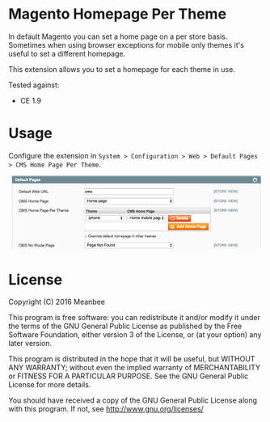 # Magento Homepage Per Theme 

In default Magento you can set a home page on a per store basis.  Sometimes when using browser exceptions for mobile only themes it's useful to set a different homepage. 

This extension allows you to set a homepage for each theme in use. 

Tested against:

- CE 1.9

# Usage

Configure the extension in `System > Configuration > Web > Default Pages > CMS Home Page Per Theme`.

![Configuration](magento-homepage-per-theme-config.jpg)

# License

Copyright (C) 2016 Meanbee

This program is free software: you can redistribute it and/or modify it under the terms of the GNU General Public License as published by the Free Software Foundation, either version 3 of the License, or (at your option) any later version.

This program is distributed in the hope that it will be useful, but WITHOUT ANY WARRANTY; without even the implied warranty of MERCHANTABILITY or FITNESS FOR A PARTICULAR PURPOSE.  See the GNU General Public License for more details.

You should have received a copy of the GNU General Public License along with this program.  If not, see <http://www.gnu.org/licenses/>

